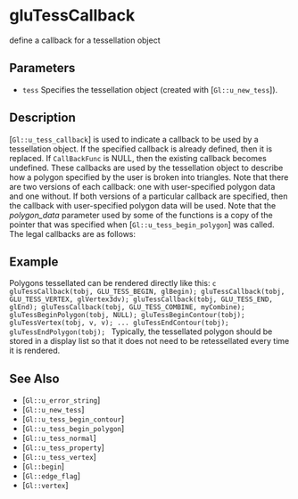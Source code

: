 # gluTessCallback
define a callback for a tessellation object

## Parameters
- `tess`
  Specifies the tessellation object (created with [`Gl::u_new_tess`]).

## Description
[`Gl::u_tess_callback`] is used to indicate a callback to be used by a
  tessellation object. If the specified callback is already defined,
  then it is replaced. If `CallBackFunc` is NULL, then the existing
  callback becomes undefined.
These callbacks are used by the tessellation object to describe how a
  polygon specified by the user is broken into triangles. Note that
  there are two versions of each callback: one with user-specified
  polygon data and one without. If both versions of a particular
  callback are specified, then the callback with user-specified polygon
  data will be used. Note that the *polygon_data* parameter used by some
  of the functions is a copy of the pointer that was specified when
  [`Gl::u_tess_begin_polygon`] was called. The legal callbacks are as
  follows:

## Example
Polygons tessellated can be rendered directly like this: ```c
  gluTessCallback(tobj, GLU_TESS_BEGIN, glBegin); gluTessCallback(tobj,
  GLU_TESS_VERTEX, glVertex3dv); gluTessCallback(tobj, GLU_TESS_END,
  glEnd); gluTessCallback(tobj, GLU_TESS_COMBINE, myCombine);
  gluTessBeginPolygon(tobj, NULL); gluTessBeginContour(tobj);
  gluTessVertex(tobj, v, v); ... gluTessEndContour(tobj);
  gluTessEndPolygon(tobj); ``` Typically, the tessellated polygon should
  be stored in a display list so that it does not need to be
  retessellated every time it is rendered.

## See Also
- [`Gl::u_error_string`]
- [`Gl::u_new_tess`]
- [`Gl::u_tess_begin_contour`]
- [`Gl::u_tess_begin_polygon`]
- [`Gl::u_tess_normal`]
- [`Gl::u_tess_property`]
- [`Gl::u_tess_vertex`]
- [`Gl::begin`]
- [`Gl::edge_flag`]
- [`Gl::vertex`]
